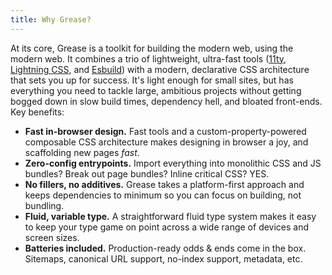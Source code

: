 ```yaml
---
title: Why Grease?
---
```


At its core, Grease is a toolkit for building the modern web, using the modern web. It combines a trio of lightweight, ultra-fast tools ([11ty](https://www.11ty.dev/), [Lightning CSS](https://lightningcss.dev/), and [Esbuild](https://esbuild.github.io/)) with a modern, declarative CSS architecture that sets you up for success. It's light enough for small sites, but has everything you need to tackle large, ambitious projects without getting bogged down in slow build times, dependency hell, and bloated front-ends. Key benefits:

- **Fast in-browser design.**
  Fast tools and a custom-property-powered composable CSS architecture makes designing in browser a joy, and scaffolding new pages *fast*.
- **Zero-config entrypoints.**
  Import everything into monolithic CSS and JS bundles? Break out page bundles? Inline critical CSS? YES.
- **No fillers, no additives.**
  Grease takes a platform-first approach and keeps dependencies to minimum so you can focus on building, not bundling.
- **Fluid, variable type.**
  A straightforward fluid type system makes it easy to keep your type game on point across a wide range of devices and screen sizes.
- **Batteries included.**
  Production-ready odds & ends come in the box. Sitemaps, canonical URL support, no-index support, metadata, etc.